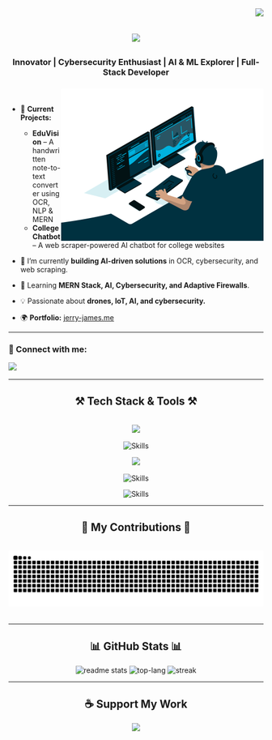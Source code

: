 <img align="right" src="https://visitor-badge.laobi.icu/badge?page_id=jerryjames2001.jerryjames2001&format=true" />

<h1 align="center">
    <img src="https://readme-typing-svg.herokuapp.com/?font=Righteous&size=35&center=true&vCenter=true&width=500&height=70&duration=4000&lines=Hi+There!+👋;+I'm+Jerry+James;" />
</h1>

<h3 align="center">Innovator | Cybersecurity Enthusiast | AI & ML Explorer | Full-Stack Developer</h3>

###

<img align="right" alt="coding_vibe" width="400" src="./images/coding_vibe.gif">
<br>

- 🚀 **Current Projects:**

  - **EduVision** – A handwritten note-to-text converter using OCR, NLP & MERN
  - **College Chatbot** – A web scraper-powered AI chatbot for college websites

- 🔭 I’m currently **building AI-driven solutions** in OCR, cybersecurity, and web scraping.

- 🌱 Learning **MERN Stack, AI, Cybersecurity, and Adaptive Firewalls**.

- 💡 Passionate about **drones, IoT, AI, and cybersecurity.**

- 🌍 **Portfolio:** [jerry-james.me](https://jerry-james.me)

---

<h3 align="left">💬 Connect with me:</h3>
<p align="left">
  <a href="https://www.linkedin.com/in/jerry-james-/" target="blank">
    <img src="https://img.shields.io/badge/LinkedIn-0077B5?style=for-the-badge&logo=linkedin&logoColor=white" />
  </a>
</p>

---

<h2 align="center">⚒️ Tech Stack & Tools ⚒️</h2>
<br/>
<div align="center">
    <img src="https://skillicons.dev/icons?i=html,css,js,react,nodejs,express,mongodb,mysql,php" /><br>

![Skills](https://skills.syvixor.com/api/icons?perline=15&i=html,css3,javascript,reactjs,nodejs,expressjs,mongodb,mysql,php)


  <img src="https://skillicons.dev/icons?i=python,opencv,matlab,c,java" />

![Skills](https://skills.syvixor.com/api/icons?perline=15&i=visualstudiocode,lovable,figma,bash,kalilinux,windows,azure,github)
    
![Skills](https://skills.syvixor.com/api/icons?perline=1&i=lovable)
    <br>
</div>

---

<h2 align="center">🐍 My Contributions 🐍</h2>
<div align="center">
  <br>
  <picture>
    <source media="(prefers-color-scheme: dark)" srcset="https://raw.githubusercontent.com/jerryjames2001/jerryjames2001/output/github-contribution-grid-snake-dark.svg" />
    <source media="(prefers-color-scheme: light)" srcset="https://raw.githubusercontent.com/jerryjames2001/jerryjames2001/output/github-contribution-grid-snake.svg" />
    <img alt="GitHub contribution snake animation" src="https://raw.githubusercontent.com/jerryjames2001/jerryjames2001/output/github-contribution-grid-snake.svg" />
  </picture>
  <br/><br/>
</div>

---

<h2 align="center">📊 GitHub Stats 📊</h2>
<div align="center">
<img height="120" alt="readme stats" src="https://github-readme-stats.vercel.app/api?username=jerryjames2001&theme=react&rank_icon=github&show_icons=true&border_radius=20"/>
<img height="120" alt="top-lang" src="https://github-readme-stats.vercel.app/api/top-langs?username=jerryjames2001&show_icons=true&locale=en&layout=compact&theme=react&border_radius=20"/>
<img height="120" alt="streak" src="https://github-readme-streak-stats.herokuapp.com/?user=jerryjames2001&theme=react&border_radius=20"/>
</div>

---

<div align="center">
  <h2>☕ Support My Work</h2>
  <a href="https://ko-fi.com/B0B615YOK7">
    <img src="https://ko-fi.com/img/githubbutton_sm.svg" />
  </a>
</div>
